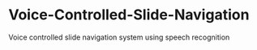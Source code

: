 # Voice-Controlled-Slide-Navigation
Voice controlled slide navigation system using speech recognition
